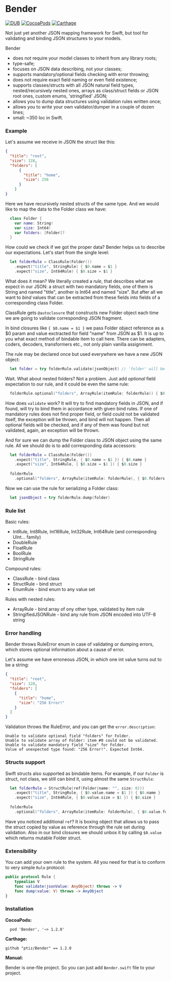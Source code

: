 # Bender
[![DUB](https://img.shields.io/dub/l/vibe-d.svg)]() [![CocoaPods](https://img.shields.io/cocoapods/v/Bender.svg)]() [![Carthage](https://img.shields.io/badge/Carthage-1.2.2-brightgreen.svg)]()

Not just yet another JSON mapping framework for Swift, but tool for validating and binding JSON structures to your models.

Bender
- does not require your model classes to inherit from any library roots;
- type-safe;
- focuses on JSON data describing, not your classes;
- supports mandatory/optional fields checking with error throwing;
- does not require exact field naming or even field existence;
- supports classes/structs with all JSON natural field types, nested/recursively nested ones, arrays as class/struct fields or JSON root ones, custom enums, 'stringified' JSON;
- allows you to dump data structures using validation rules written once;
- allows you to write your own validator/dumper in a couple of dozen lines;
- small: ~350 loc in Swift.

### Example
Let's assume we receive in JSON the struct like this:
```json
{
  "title": "root",
  "size": 128,
  "folders": [
      {
        "title": "home",
        "size": 256
      }
    ]
}
```
Here we have recursively nested structs of the same type. And we would like to map the data to the Folder class we have:
```swift
  class Folder {
    var name: String!
    var size: Int64!
    var folders: [Folder]?
  }
```
How could we check if we got the proper data? Bender helps us to describe our expectations. Let's start from the single level:
```swift
  let folderRule = ClassRule(Folder())
    .expect("title", StringRule) { $0.name = $1 }
    .expect("size", Int64Rule) { $0.size = $1 }
```
What does it mean? We literally created a _rule_, that describes what we expect in our JSON: a struct with two mandatory fields, one of them is String and named "title", another is Int64 and named "size". But after all we want to _bind_ values that can be extracted from these fields into fields of a corresponding class Folder. 

ClassRule gets ```@autoclosure``` that constructs new Folder object each time we are going to validate corresponding JSON fragment.

In bind closures like ```{ $0.name = $1 }``` we pass Folder object reference as a $0 param and value exctracted for field "name" from JSON as $1. It is up to you what exact method of bindable item to call here. There can be adapters, coders, decoders, transformers etc., not only plain vanilla assignment.

The rule may be declared once but used everywhere we have a new JSON object:
```swift
  let folder = try folderRule.validate(jsonObject) // 'folder' will be of type Folder
```
Wait. What about nested folders? Not a problem. Just add _optional_ field expectation to our rule, and it could be even the same rule:
```swift
  folderRule.optional("folders", ArrayRule(itemRule: folderRule)) { $0.folders = $1 }
```
How does ```validate``` work? It will try to find mandatory fields in JSON, and if found, will try to bind them in accordance with given bind rules. If one of mandatory rules does not find proper field, or field could not be validated itself, the exception will be thrown, and bind will not happen. Then all optional fields will be checked, and if any of them was found but not validated, again, an exception will be thrown.

And for sure we can dump the Folder class to JSON object using the same rule. All we should do is to add corresponding data accessors:
```swift
  let folderRule = ClassRule(Folder())
    .expect("title", StringRule, { $0.name = $1 }) { $0.name }
    .expect("size", Int64Rule, { $0.size = $1 }) { $0.size }
    
  folderRule    
    .optional("folders", ArrayRule(itemRule: folderRule), { $0.folders = $1 }) { $0.folders }
```
Now we can use the rule for serializing a Folder class:
```swift
  let jsonObject = try folderRule.dump(folder)
```
### Rule list
Basic rules:
- IntRule, Int8Rule, Int16Rule, Int32Rule, Int64Rule (and corresponding UInt... family)
- DoubleRule
- FloatRule
- BoolRule
- StringRule

Compound rules:
- ClassRule - bind class
- StructRule - bind struct
- EnumRule - bind enum to any value set

Rules with nested rules:
- ArrayRule - bind array of ony other type, validated by item rule
- StringifiedJSONRule - bind any rule from JSON encoded into UTF-8 string

### Error handling
Bender throws RuleError enum in case of validating or dumping errors, which stores optional information about a cause of error. 

Let's assume we have erroneous JSON, in which one int value turns out to be a string:
```json
{
  "title": "root",
  "size": 128,
  "folders": [
    {
      "title": "home",
      "size": "256 Error!"
    }
  ]
}
```
Validation throws the RuleError, and you can get the ```error.description```:
```
Unable to validate optional field "folders" for Folder.
Unable to validate array of Folder: item #0 could not be validated.
Unable to validate mandatory field "size" for Folder.
Value of unexpected type found: "256 Error!". Expected Int64.
```
### Structs support
Swift structs also supported as bindable items. For example, if our ```Folder``` is struct, not class, we still can bind it, using almost the same ```StructRule```:
```swift
  let folderRule = StructRule(ref(Folder(name: "", size: 0)))
    .expect("title", StringRule, { $0.value.name = $1 }) { $0.name }
    .expect("size", Int64Rule, { $0.value.size = $1 }) { $0.size }
    
  folderRule    
    .optional("folders", ArrayRule(itemRule: folderRule), { $0.value.folders = $1 }) { $0.folders }
```
Have you noticed additional ```ref```? It is boxing object that allows us to pass the struct copied by value as reference through the rule set during validation. Also in our bind closures we should unbox it by calling ```$0.value``` which returns mutable Folder struct.

### Extensibility
You can add your own rule to the system. All you need for that is to conform to very simple ```Rule``` protocol:
```swift
public protocol Rule {
    typealias V
    func validate(jsonValue: AnyObject) throws -> V
    func dump(value: V) throws -> AnyObject
}
```

### Installation
**CocoaPods:**
```
  pod 'Bender', '~> 1.2.0'
```
**Carthage:**
```
github "ptiz/Bender" == 1.2.0
```

**Manual:**

Bender is one-file project. So you can just add ```Bender.swift``` file to your project.
